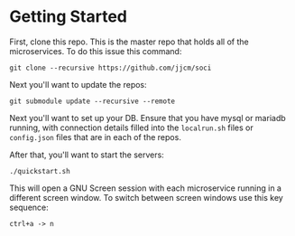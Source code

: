 # Getting Started

First, clone this repo. This is the master repo that holds all of the microservices. To do this issue this command:

```git clone --recursive https://github.com/jjcm/soci```

Next you'll want to update the repos:

```git submodule update --recursive --remote```

Next you'll want to set up your DB. Ensure that you have mysql or mariadb running, with connection details filled into the `localrun.sh` files or `config.json` files that are in each of the repos. 

After that, you'll want to start the servers:

```./quickstart.sh```

This will open a GNU Screen session with each microservice running in a different screen window. To switch between screen windows use this key sequence:

```ctrl+a -> n```
